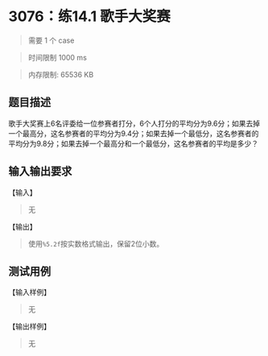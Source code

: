 # 3076：练14.1 歌手大奖赛

> 需要 1 个 case

> 时间限制 1000 ms

> 内存限制: 65536 KB

## 题目描述

歌手大奖赛上6名评委给一位参赛者打分，6个人打分的平均分为9.6分；如果去掉一个最高分，这名参赛者的平均分为9.4分；如果去掉一个最低分，这名参赛者的平均分为9.8分；如果去掉一个最高分和一个最低分，这名参赛者的平均是多少？

## 输入输出要求

【输入】

>  无

【输出】

> 使用`%5.2f`按实数格式输出，保留2位小数。

## 测试用例

【输入样例】

> 无

【输出样例】

> 无






